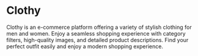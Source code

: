 # Clothy
Clothy is an e-commerce platform offering a variety of stylish clothing for men and women. Enjoy a seamless shopping experience with category filters, high-quality images, and detailed product descriptions. Find your perfect outfit easily and enjoy a modern shopping experience.
